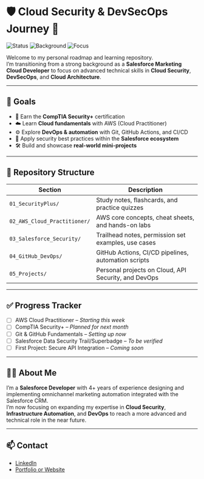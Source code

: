 # 🛡️ Cloud Security & DevSecOps Journey 🚀

![Status](https://img.shields.io/badge/status-getting_started-blue)
![Background](https://img.shields.io/badge/role-Salesforce_Developer-orange)
![Focus](https://img.shields.io/badge/focus-Cloud_Security_&_DevSecOps-purple)

Welcome to my personal roadmap and learning repository.  
I’m transitioning from a strong background as a **Salesforce Marketing Cloud Developer** to focus on advanced technical skills in **Cloud Security**, **DevSecOps**, and **Cloud Architecture**.

---

## 🎯 Goals

- 🔐 Earn the **CompTIA Security+** certification
- ☁️ Learn **Cloud fundamentals** with AWS (Cloud Practitioner)
- ⚙️ Explore **DevOps & automation** with Git, GitHub Actions, and CI/CD
- 🧩 Apply security best practices within the **Salesforce ecosystem**
- 🛠️ Build and showcase **real-world mini-projects**

---

## 📁 Repository Structure

| Section                     | Description                                           |
|----------------------------|-------------------------------------------------------|
| `01_SecurityPlus/`         | Study notes, flashcards, and practice quizzes         |
| `02_AWS_Cloud_Practitioner/` | AWS core concepts, cheat sheets, and hands-on labs  |
| `03_Salesforce_Security/`  | Trailhead notes, permission set examples, use cases   |
| `04_GitHub_DevOps/`        | GitHub Actions, CI/CD pipelines, automation scripts   |
| `05_Projects/`             | Personal projects on Cloud, API Security, and DevOps  |

---

## ✅ Progress Tracker

- [ ] AWS Cloud Practitioner – *Starting this week*
- [ ] CompTIA Security+ – *Planned for next month*
- [ ] Git & GitHub Fundamentals – *Setting up now*
- [ ] Salesforce Data Security Trail/Superbadge – *To be verified*
- [ ] First Project: Secure API Integration – *Coming soon*

---

## 👨‍💻 About Me

I’m a **Salesforce Developer** with 4+ years of experience designing and implementing omnichannel marketing automation integrated with the Salesforce CRM.  
I’m now focusing on expanding my expertise in **Cloud Security**, **Infrastructure Automation**, and **DevOps** to reach a more advanced and technical role in the near future.

---

## 📫 Contact

- [LinkedIn](https://www.linkedin.com/in/jnataliz/)
- [Portfolio or Website]()
